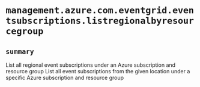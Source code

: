 # `management.azure.com.eventgrid.eventsubscriptions.listregionalbyresourcegroup`

## `summary`
List all regional event subscriptions under an Azure subscription and resource group List all event subscriptions from the given location under a specific Azure subscription and resource group


